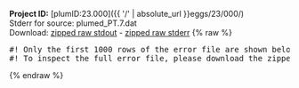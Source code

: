 **Project ID:** [plumID:23.000]({{ '/' | absolute_url }}eggs/23/000/)  
Stderr for source:  plumed_PT.7.dat   
Download: [zipped raw stdout](plumed_PT.7.dat.plumed_master.stdout.txt.zip) - [zipped raw stderr](plumed_PT.7.dat.plumed_master.stderr.txt.zip) 
{% raw %}
<pre>
#! Only the first 1000 rows of the error file are shown below
#! To inspect the full error file, please download the zipped raw stderr file above
</pre>
{% endraw %}
